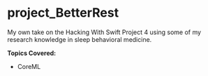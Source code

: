 # project_BetterRest
My own take on the Hacking With Swift Project 4 using some of my research knowledge in sleep behavioral medicine.

**Topics Covered:**
- CoreML
